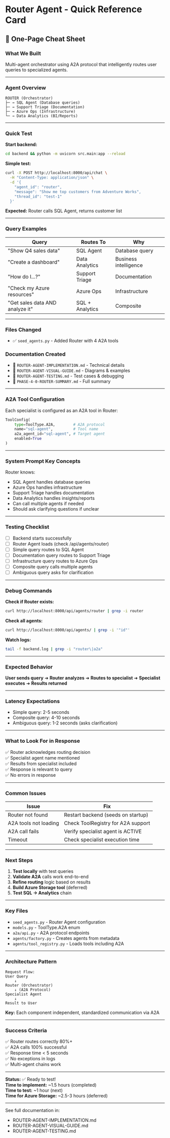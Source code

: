 # Router Agent - Quick Reference Card

## 📍 One-Page Cheat Sheet

### What We Built
Multi-agent orchestrator using A2A protocol that intelligently routes user queries to specialized agents.

---

### Agent Overview

```
ROUTER (Orchestrator)
├─ → SQL Agent (Database queries)
├─ → Support Triage (Documentation)
├─ → Azure Ops (Infrastructure)
└─ → Data Analytics (BI/Reports)
```

---

### Quick Test

**Start backend:**
```bash
cd backend && python -m uvicorn src.main:app --reload
```

**Simple test:**
```bash
curl -X POST http://localhost:8000/api/chat \
  -H "Content-Type: application/json" \
  -d '{
    "agent_id": "router",
    "message": "Show me top customers from Adventure Works",
    "thread_id": "test-1"
  }'
```

**Expected:** Router calls SQL Agent, returns customer list

---

### Query Examples

| Query | Routes To | Why |
|-------|-----------|-----|
| "Show Q4 sales data" | SQL Agent | Database query |
| "Create a dashboard" | Data Analytics | Business intelligence |
| "How do I...?" | Support Triage | Documentation |
| "Check my Azure resources" | Azure Ops | Infrastructure |
| "Get sales data AND analyze it" | SQL + Analytics | Composite |

---

### Files Changed

- ✅ `seed_agents.py` - Added Router with 4 A2A tools

### Documentation Created

- 📄 `ROUTER-AGENT-IMPLEMENTATION.md` - Technical details
- 📄 `ROUTER-AGENT-VISUAL-GUIDE.md` - Diagrams & examples
- 📄 `ROUTER-AGENT-TESTING.md` - Test cases & debugging
- 📄 `PHASE-4-0-ROUTER-SUMMARY.md` - Full summary

---

### A2A Tool Configuration

Each specialist is configured as an A2A tool in Router:

```python
ToolConfig(
    type=ToolType.A2A,        # A2A protocol
    name="sql-agent",         # Tool name
    a2a_agent_id="sql-agent", # Target agent
    enabled=True
)
```

---

### System Prompt Key Concepts

Router knows:
- SQL Agent handles database queries
- Azure Ops handles infrastructure
- Support Triage handles documentation
- Data Analytics handles insights/reports
- Can call multiple agents if needed
- Should ask clarifying questions if unclear

---

### Testing Checklist

- [ ] Backend starts successfully
- [ ] Router Agent loads (check /api/agents/router)
- [ ] Simple query routes to SQL Agent
- [ ] Documentation query routes to Support Triage
- [ ] Infrastructure query routes to Azure Ops
- [ ] Composite query calls multiple agents
- [ ] Ambiguous query asks for clarification

---

### Debug Commands

**Check if Router exists:**
```bash
curl http://localhost:8000/api/agents/router | grep -i router
```

**Check all agents:**
```bash
curl http://localhost:8000/api/agents/ | grep -i '"id"'
```

**Watch logs:**
```bash
tail -f backend.log | grep -i "router\|a2a"
```

---

### Expected Behavior

**User sends query** ➜ **Router analyzes** ➜ **Routes to specialist** ➜ **Specialist executes** ➜ **Results returned**

---

### Latency Expectations

- Simple query: 2-5 seconds
- Composite query: 4-10 seconds
- Ambiguous query: 1-2 seconds (asks clarification)

---

### What to Look For in Response

✅ Router acknowledges routing decision  
✅ Specialist agent name mentioned  
✅ Results from specialist included  
✅ Response is relevant to query  
✅ No errors in response  

---

### Common Issues

| Issue | Fix |
|-------|-----|
| Router not found | Restart backend (seeds on startup) |
| A2A tools not loading | Check ToolRegistry for A2A support |
| A2A call fails | Verify specialist agent is ACTIVE |
| Timeout | Check specialist execution time |

---

### Next Steps

1. **Test locally** with test queries
2. **Validate A2A** calls work end-to-end
3. **Refine routing** logic based on results
4. **Build Azure Storage tool** (deferred)
5. **Test SQL → Analytics** chain

---

### Key Files

- `seed_agents.py` - Router Agent configuration
- `models.py` - ToolType.A2A enum
- `a2a/api.py` - A2A protocol endpoints
- `agents/factory.py` - Creates agents from metadata
- `agents/tool_registry.py` - Loads tools including A2A

---

### Architecture Pattern

```
Request Flow:
User Query
    ↓
Router (Orchestrator)
    ↓ (A2A Protocol)
Specialist Agent
    ↓
Result to User
```

**Key:** Each component independent, standardized communication via A2A

---

### Success Criteria

✅ Router routes correctly 80%+  
✅ A2A calls 100% successful  
✅ Response time < 5 seconds  
✅ No exceptions in logs  
✅ Multi-agent chains work  

---

**Status:** ✅ Ready to test!  
**Time to implement:** ~1.5 hours (completed)  
**Time to test:** ~1 hour (next)  
**Time for Azure Storage:** ~2.5-3 hours (deferred)

---

See full documentation in:
- ROUTER-AGENT-IMPLEMENTATION.md
- ROUTER-AGENT-VISUAL-GUIDE.md
- ROUTER-AGENT-TESTING.md
